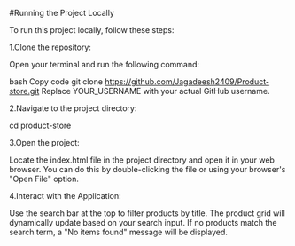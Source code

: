 #Running the Project Locally

To run this project locally, follow these steps:

1.Clone the repository:

Open your terminal and run the following command:

bash
Copy code
git clone https://github.com/Jagadeesh2409/Product-store.git
Replace YOUR_USERNAME with your actual GitHub username.

2.Navigate to the project directory:

cd product-store

3.Open the project:

Locate the index.html file in the project directory and open it in your web browser.
You can do this by double-clicking the file or using your browser's "Open File" option.

4.Interact with the Application:

Use the search bar at the top to filter products by title.
The product grid will dynamically update based on your search input.
If no products match the search term, a "No items found" message will be displayed.
